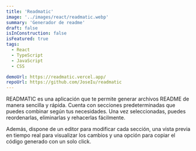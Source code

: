 ```yaml
---
title: 'Readmatic'
image: '../images/react/readmatic.webp'
summary: 'Generador de readme'
draft: false
isInConstruction: false
isFeatured: true
tags:
  - React
  - TypeScript
  - JavaScript
  - CSS

demoUrl: https://readmatic.vercel.app/
repoUrl: https://github.com/JoseIu/readmatic
---
```


READMATIC es una aplicación que te permite generar archivos README de manera sencilla y rápida. Cuenta con secciones predeterminadas que puedes combinar según tus necesidades. Una vez seleccionadas, puedes reordenarlas, eliminarlas y rehacerlas fácilmente.

Además, dispone de un editor para modificar cada sección, una vista previa en tiempo real para visualizar los cambios y una opción para copiar el código generado con un solo click.
